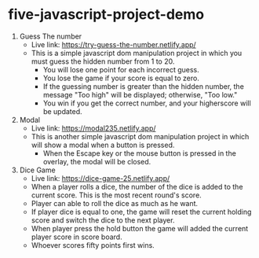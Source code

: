 # five-javascript-project-demo

1.  Guess The number
    - Live link: <https://try-guess-the-number.netlify.app/>
    - This is a simple javascript dom manipulation project in which you must guess the hidden number from 1 to 20.
      - You will lose one point for each incorrect guess.
      - You lose the game if your score is equal to zero.
      - If the guessing number is greater than the hidden number, the message "Too high" will be displayed; otherwise, "Too low."
      - You win if you get the correct number, and your higherscore will be updated.
2.  Modal
    - Live link: <https://modal235.netlify.app/>
    - This is another simple javascript dom manipulation project in which will show a modal when a button is pressed.
      - When the Escape key or the mouse button is pressed in the overlay, the modal will be closed.
3.  Dice Game
    - Live link: <https://dice-game-25.netlify.app/>
    - When a player rolls a dice, the number of the dice is added to the current score. This is the most recent round's score.
    - Player can able to roll the dice as much as he want.
    - If player dice is equal to one, the game will reset the current holding score and switch the dice to the next player.
    - When player press the hold button the game will added the current player score in score board.
    - Whoever scores fifty points first wins.
